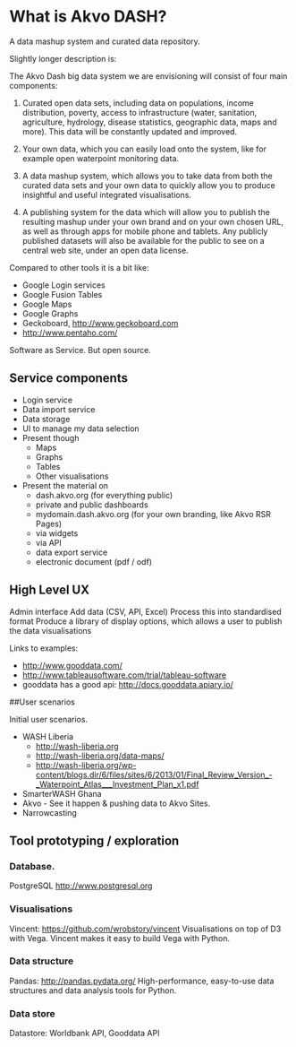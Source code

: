 # What is Akvo DASH?

A data mashup system and curated data repository.

Slightly longer description is:

The Akvo Dash big data system we are envisioning will consist of four main components:
 
1) Curated open data sets, including data on populations, income distribution, poverty, access to infrastructure (water, sanitation, agriculture, hydrology, disease statistics, geographic data, maps and more). This data will be constantly updated and improved.
 
2) Your own data, which you can easily load onto the system, like for example open waterpoint monitoring data.
 
3) A data mashup system, which allows you to take data from both the curated data sets and your own data to quickly allow you to produce insightful and useful integrated visualisations.
 
4) A publishing system for the data which will allow you to publish the resulting mashup under your own brand and on your own chosen URL, as well as through apps for mobile phone and tablets. Any publicly published datasets will also be available for the public to see on a central web site, under an open data license.

Compared to other tools it is a bit like:

- Google Login services
- Google Fusion Tables
- Google Maps
- Google Graphs
- Geckoboard, http://www.geckoboard.com
- http://www.pentaho.com/

Software as Service. But open source.

## Service components

- Login service
- Data import service
- Data storage
- UI to manage my data selection
- Present though
	- Maps
	- Graphs
	- Tables
	- Other visualisations
- Present the material on
	- dash.akvo.org (for everything public)
	- private and public dashboards
	- mydomain.dash.akvo.org (for your own branding, like Akvo RSR Pages)
	- via widgets
	- via API
	- data export service
	- electronic document (pdf / odf)


## High Level UX 

Admin interface
Add data (CSV, API, Excel)
Process this into standardised format
Produce a library of display options, which allows a user to publish the data visualisations

Links to examples:
- http://www.gooddata.com/
- http://www.tableausoftware.com/trial/tableau-software
- gooddata has a good api: http://docs.gooddata.apiary.io/


##User scenarios

Initial user scenarios.

- WASH Liberia
	- http://wash-liberia.org
	- http://wash-liberia.org/data-maps/
	- http://wash-liberia.org/wp-content/blogs.dir/6/files/sites/6/2013/01/Final_Review_Version_-_Waterpoint_Atlas___Investment_Plan_x1.pdf
- SmarterWASH Ghana
- Akvo - See it happen & pushing data to Akvo Sites.
- Narrowcasting


## Tool prototyping / exploration

### Database.
PostgreSQL http://www.postgresql.org

### Visualisations
Vincent: https://github.com/wrobstory/vincent
Visualisations on top of D3 with Vega. Vincent makes it easy to build Vega with Python.

### Data structure
Pandas: http://pandas.pydata.org/
High-performance, easy-to-use data structures and data analysis tools for Python.

### Data store
Datastore: Worldbank API, Gooddata API
